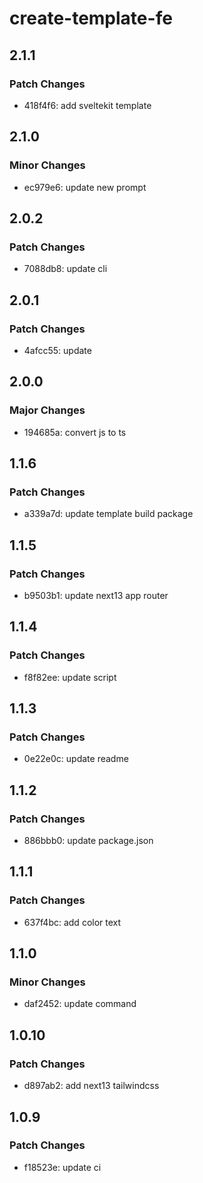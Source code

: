 # create-template-fe

## 2.1.1

### Patch Changes

- 418f4f6: add sveltekit template

## 2.1.0

### Minor Changes

- ec979e6: update new prompt

## 2.0.2

### Patch Changes

- 7088db8: update cli

## 2.0.1

### Patch Changes

- 4afcc55: update

## 2.0.0

### Major Changes

- 194685a: convert js to ts

## 1.1.6

### Patch Changes

- a339a7d: update template build package

## 1.1.5

### Patch Changes

- b9503b1: update next13 app router

## 1.1.4

### Patch Changes

- f8f82ee: update script

## 1.1.3

### Patch Changes

- 0e22e0c: update readme

## 1.1.2

### Patch Changes

- 886bbb0: update package.json

## 1.1.1

### Patch Changes

- 637f4bc: add color text

## 1.1.0

### Minor Changes

- daf2452: update command

## 1.0.10

### Patch Changes

- d897ab2: add next13 tailwindcss

## 1.0.9

### Patch Changes

- f18523e: update ci
